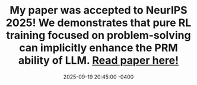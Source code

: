 ---
title: >-
  My paper was accepted to <strong>NeurIPS 2025</strong>! We demonstrates that pure RL training focused on problem-solving can implicitly enhance the PRM ability of LLM.
  <a href="https://www.alphaxiv.org/abs/2505.11227" target="_blank">Read paper here!<i class="fas fa-angle-double-right"></i></a>
date: 2025-09-19 20:45:00 -0400
---